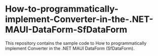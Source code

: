 # How-to-programmatically-implement-Converter-in-the-.NET-MAUI-DataForm-SfDataForm
This repository contains the sample code to How to programmatically implement Converter in the .NET MAUI DataForm (SfDataForm).

